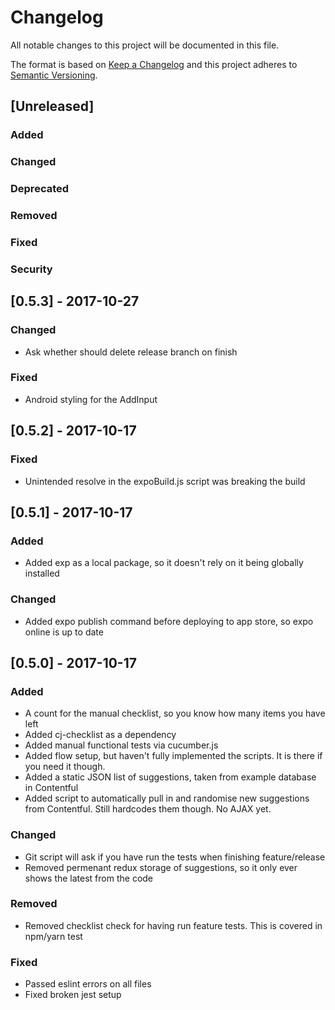 # Changelog
All notable changes to this project will be documented in this file.

The format is based on [Keep a Changelog](http://keepachangelog.com/en/1.0.0/)
and this project adheres to [Semantic Versioning](http://semver.org/spec/v2.0.0.html).

## [Unreleased]
### Added
### Changed
### Deprecated
### Removed
### Fixed
### Security

## [0.5.3] - 2017-10-27
### Changed
- Ask whether should delete release branch on finish

### Fixed
- Android styling for the AddInput

## [0.5.2] - 2017-10-17
### Fixed
- Unintended resolve in the expoBuild.js script was breaking the build

## [0.5.1] - 2017-10-17
### Added
- Added exp as a local package, so it doesn't rely on it being globally installed

### Changed
- Added expo publish command before deploying to app store, so expo online is up to date

## [0.5.0] - 2017-10-17
### Added
- A count for the manual checklist, so you know how many items you have left
- Added cj-checklist as a dependency
- Added manual functional tests via cucumber.js
- Added flow setup, but haven't fully implemented the scripts. It is there if you need it though.
- Added a static JSON list of suggestions, taken from example database in Contentful
- Added script to automatically pull in and randomise new suggestions from Contentful. Still hardcodes them though. No AJAX yet.

### Changed
- Git script will ask if you have run the tests when finishing feature/release
- Removed permenant redux storage of suggestions, so it only ever shows the latest from the code

### Removed
- Removed checklist check for having run feature tests. This is covered in npm/yarn test

### Fixed
- Passed eslint errors on all files
- Fixed broken jest setup
